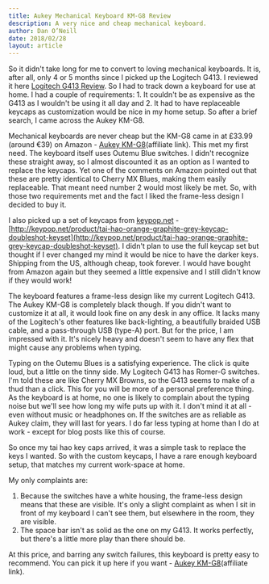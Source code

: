 ```yaml
---
title: Aukey Mechanical Keyboard KM-G8 Review
description: A very nice and cheap mechanical keyboard.
author: Dan O’Neill
date: 2018/02/28
layout: article
---
```



So it didn't take long for me to convert to loving mechanical keyboards. It is, after all, only 4 or 5 months since I picked up the Logitech G413. I reviewed it here [Logitech G413 Review](http://wordsandmagic.com/2017/10/04/Logitech-G413-Mechanical-Keyboard-RomerG-Review/). So I had to track down a keyboard for use at home. I had a couple of requirements: 1. It couldn't be as expensive as the G413 as I wouldn't be using it all day and 2. It had to have replaceable keycaps as customization would be nice in my home setup. So after a brief search, I came across the Aukey KM-G8.

Mechanical keyboards are never cheap but the KM-G8 came in at £33.99 (around €39) on Amazon - [Aukey KM-G8](http://amzn.to/2otMW9l)(affiliate link). This met my first need. The keyboard itself uses Outemu Blue switches. I didn't recognize these straight away, so I almost discounted it as an option as I wanted to replace the keycaps. Yet one of the comments on Amazon pointed out that these are pretty identical to Cherry MX Blues, making them easily replaceable. That meant need number 2 would most likely be met. So, with those two requirements met and the fact I liked the frame-less design I decided to buy it.

I also picked up a set of keycaps from [keypop.net](http://keypop.net) - [http://keypop.net/product/tai-hao-orange-graphite-grey-keycap-doubleshot-keyset](http://keypop.net/product/tai-hao-orange-graphite-grey-keycap-doubleshot-keyset). I didn't plan to use the full keycap set but thought if I ever changed my mind it would be nice to have the darker keys. Shipping from the US, although cheap, took forever. I would have bought from Amazon again but they seemed a little expensive and I still didn't know if they would work!

The keyboard features a frame-less design like my current Logitech G413. The Aukey KM-G8 is completely black though. If you didn't want to customize it at all, it would look fine on any desk in any office. It lacks many of the Logitech's other features like back-lighting, a beautifully braided USB cable, and a pass-through USB (type-A) port. But for the price, I am impressed with it. It's nicely heavy and doesn't seem to have any flex that might cause any problems when typing.

Typing on the Outemu Blues is a satisfying experience. The click is quite loud, but a little on the tinny side. My Logitech G413 has Romer-G switches. I'm told these are like Cherry MX Browns, so the G413 seems to make of a thud than a click. This for you will be more of a personal preference thing. As the keyboard is at home, no one is likely to complain about the typing noise but we'll see how long my wife puts up with it. I don't mind it at all - even without music or headphones on. If the switches are as reliable as Aukey claim, they will last for years. I do far less typing at home than I do at work - except for blog posts like this of course.

So once my tai hao key caps arrived, it was a simple task to replace the keys I wanted. So with the custom keycaps, I have a rare enough keyboard setup, that matches my current work-space at home. 

My only complaints are: 
1. Because the switches have a white housing, the frame-less design means that these are visible. It's only a slight complaint as when I sit in front of my keyboard I can't see them, but elsewhere in the room, they are visible.
2. The space bar isn't as solid as the one on my G413. It works perfectly, but there's a little more play than there should be.

At this price, and barring any switch failures, this keyboard is pretty easy to recommend. You can pick it up here if you want - [Aukey KM-G8](http://amzn.to/2otMW9l)(affiliate link).